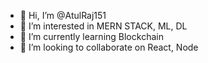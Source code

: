 - 👋 Hi, I’m @AtulRaj151
- 👀 I’m interested in MERN STACK, ML, DL
- 🌱 I’m currently learning Blockchain
- 💞️ I’m looking to collaborate on React, Node
